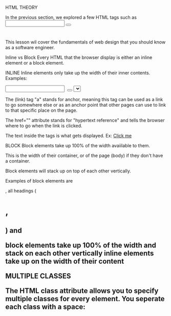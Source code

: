 HTML THEORY

In the previous section, we explored a few HTML tags such as
<input/>
<button></button>
<div></div>
<h1></h1>
<script></script>

This lesson wil cover the fundamentals of web design
that you should know as a software engineer.

Inline vs Block
Every HTML that the browser display is either an inline element 
or a block element.

INLINE
Inline elements only take up the width of their inner contents.
Examples:

<input/>
<a></a>
<img></img>
<button></button>
<select></select>

The <a> (link) tag
"a" stands for anchor, meaning this tag can be used as a link
to go somewhere else or as an anchor point that other pages can
use to link to that specific place on the page.

The href="" attribute stands for "hypertext reference" and
tells the browser where to go when the link is clicked.

The text inside the tags is what gets displayed.
Ex: <a href="https://c0d3.com">Click me</a>


BLOCK 
Block elements take up 100% of the width avaiilable to them.

This is the width of their container, or of the page (body)
if they don't have a container. 

Block elements will stack up on top of each other vertically.

Examples of block elements are <div>, all headings (<h1>, <h2>) 
and <p>

block elements take up 100% of the width and stack on each other
vertically
inline elements take up on the width of their content


MULTIPLE CLASSES

The HTML class attribute allows you to specify multiple 
classes for every element. You seperate each class with a space:
<div class="block div1 section1"></div>
<div class="block div2 section1"></div>
<div class="block div3 section1"></div>
<div class="block div4 section2"></div>
<div class="block div5 section2"></div>
<div class="block div6 section2"></div>

